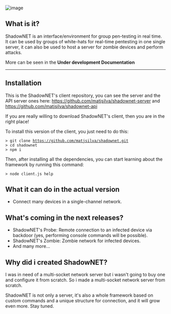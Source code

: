 ![image](https://user-images.githubusercontent.com/54675543/180327662-f569be24-35c7-45df-804a-67b1e989ad45.png) 

## What is it?

ShadowNET is an interface/environment for group pen-testing in real time. It can be used by groups of white-hats for real-time pentesting in one single server, it can also be used to host a server for zombie devices and perform attacks.

More can be seen in the **Under development Documentation**

---

## Installation

This is the ShadowNET's client repository, you can see the server and the API server ones here: https://github.com/matjsilva/shadownet-server and https://github.com/matjsilva/shadownet-api

If you are really willing to download ShadowNET's client, then you are in the right place!

To install this version of the client, you just need to do this:

<code>> git clone https://github.com/matjsilva/shadownet.git</code> <br/>
<code>> cd shadownet</code> <br/>
<code>> npm i</code>

Then, after installing all the dependencies, you can start learning about the framework by running this command:

<code>> node client.js help</code>

## What it can do in the actual version

- Connect many devices in a single-channel network.

## What's coming in the next releases?

- ShadowNET's Probe: Remote connection to an infected device via backdoor (yes, performing console commands will be possible).
- ShadowNET's Zombie: Zombie network for infected devices.
- And many more...

## Why did i created ShadowNET?

I was in need of a multi-socket network server but i wasn't going to buy one and configure it from scratch. So i made a multi-socket network server from scratch.

ShadowNET is not only a server, it's also a whole framework based on custom commands and a unique structure for connection, and it will grow even more. Stay tuned.
